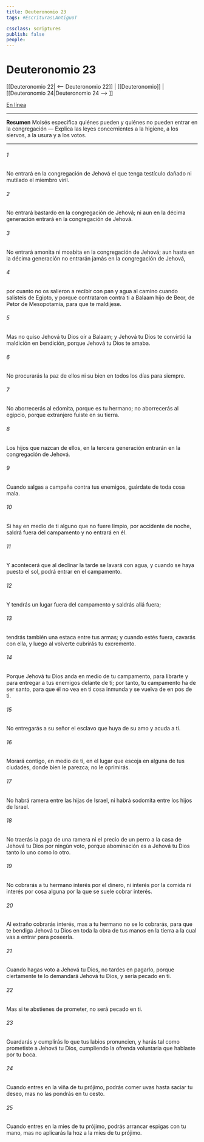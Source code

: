 ```yaml
---
title: Deuteronomio 23
tags: #Escrituras\AntiguoT

cssclass: scriptures
publish: false
people:
---
```


# Deuteronomio 23
[[Deuteronomio 22| <-- Deuteronomio 22]] | [[Deuteronomio]] | [[Deuteronomio 24|Deuteronomio 24 --> ]]

[En línea](https://churchofjesuschrist.org/study/scriptures/ot/deut/23?lang=spa)

---
__Resumen__
Moisés especifica quiénes pueden y quiénes no pueden entrar en la congregación — Explica las leyes concernientes a la higiene, a los siervos, a la usura y a los votos.

---
###### 1 
No entrará en la congregación de Jehová el que tenga testículo dañado ni mutilado el miembro viril.

###### 2 
No entrará bastardo en la congregación de Jehová; ni aun en la décima generación entrará en la congregación de Jehová.

###### 3 
No entrará amonita ni moabita en la congregación de Jehová; aun hasta en la décima generación no entrarán jamás en la congregación de Jehová,

###### 4 
por cuanto no os salieron a recibir con pan y agua al camino cuando salisteis de Egipto, y porque contrataron contra ti a Balaam hijo de Beor, de Petor de Mesopotamia, para que te maldijese.

###### 5 
Mas no quiso Jehová tu Dios oír a Balaam; y Jehová tu Dios te convirtió la maldición en bendición, porque Jehová tu Dios te amaba.

###### 6 
No procurarás la paz de ellos ni su bien en todos los días para siempre.

###### 7 
No aborrecerás al edomita, porque es tu hermano; no aborrecerás al egipcio, porque extranjero fuiste en su tierra.

###### 8 
Los hijos que nazcan de ellos, en la tercera generación entrarán en la congregación de Jehová.

###### 9 
Cuando salgas a campaña contra tus enemigos, guárdate de toda cosa mala.

###### 10 
Si hay en medio de ti alguno que no fuere limpio, por accidente de noche, saldrá fuera del campamento y no entrará en él.

###### 11 
Y acontecerá que al declinar la tarde se lavará con agua, y cuando se haya puesto el sol, podrá entrar en el campamento.

###### 12 
Y tendrás un lugar fuera del campamento y saldrás allá fuera;

###### 13 
tendrás también una estaca entre tus armas; y cuando estés  fuera, cavarás con ella, y luego al volverte cubrirás tu excremento.

###### 14 
Porque Jehová tu Dios anda en medio de tu campamento, para librarte y para entregar a tus enemigos delante de ti; por tanto, tu campamento ha de ser santo, para que él no vea en ti cosa inmunda y se vuelva de en pos de ti.

###### 15 
No entregarás a su señor el esclavo que huya de su amo y acuda a ti.

###### 16 
Morará contigo, en medio de ti, en el lugar que escoja en alguna de tus ciudades, donde bien le parezca; no le oprimirás.

###### 17 
No habrá ramera entre las hijas de Israel, ni habrá sodomita entre los hijos de Israel.

###### 18 
No traerás la paga de una ramera ni el precio de un perro a la casa de Jehová tu Dios por ningún voto, porque abominación es a Jehová tu Dios tanto lo uno como lo otro.

###### 19 
No cobrarás a tu hermano interés por el dinero, ni interés por la comida ni interés por cosa alguna por la que se suele cobrar interés.

###### 20 
Al extraño cobrarás interés, mas a tu hermano no se lo cobrarás, para que te bendiga Jehová tu Dios en toda la obra de tus manos en la tierra a la cual vas a entrar para poseerla.

###### 21 
Cuando hagas voto a Jehová tu Dios, no tardes en pagarlo, porque ciertamente te lo demandará Jehová tu Dios, y sería pecado en ti.

###### 22 
Mas si te abstienes de prometer, no será pecado en ti.

###### 23 
Guardarás y cumplirás lo que tus labios pronuncien, y harás tal como prometiste a Jehová tu Dios, cumpliendo la ofrenda voluntaria que hablaste por tu boca.

###### 24 
Cuando entres en la viña de tu prójimo, podrás comer uvas hasta saciar tu deseo, mas no las pondrás en tu cesto.

###### 25 
Cuando entres en la mies de tu prójimo, podrás arrancar espigas con tu mano, mas no aplicarás la hoz a la mies de tu prójimo.

